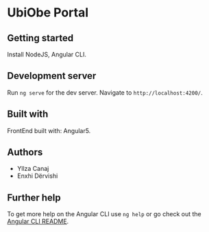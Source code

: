 # UbiObe Portal

## Getting started

Install NodeJS, Angular CLI.


## Development server

Run `ng serve` for the dev server. Navigate to `http://localhost:4200/`.


## Built with

FrontEnd built with: Angular5.


## Authors

* Yllza Canaj
* Enxhi Dërvishi


## Further help

To get more help on the Angular CLI use `ng help` or go check out the [Angular CLI README](https://github.com/angular/angular-cli/blob/master/README.md).
